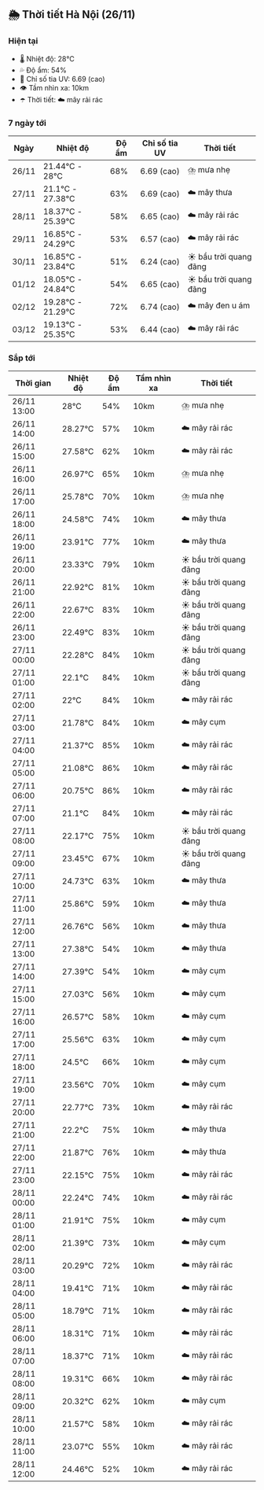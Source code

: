 ## 🌦️ Thời tiết Hà Nội (26/11)

### Hiện tại

- 🌡️ Nhiệt độ: 28℃
- 💦 Độ ẩm: 54%
- 🌟 Chỉ số tia UV: 6.69 (cao)
- 👁️ Tầm nhìn xa: 10km
- ☂️ Thời tiết: ☁️ mây rải rác

### 7 ngày tới

| Ngày | Nhiệt độ | Độ ẩm | Chỉ số tia UV | Thời tiết |
| --- | --- | --- | --- | --- |
| 26/11 | 21.44℃ - 28℃ | 68% | 6.69 (cao) | ⛈️ mưa nhẹ |
| 27/11 | 21.1℃ - 27.38℃ | 63% | 6.69 (cao) | ☁️ mây thưa |
| 28/11 | 18.37℃ - 25.39℃ | 58% | 6.65 (cao) | ☁️ mây rải rác |
| 29/11 | 16.85℃ - 24.29℃ | 53% | 6.57 (cao) | ☁️ mây rải rác |
| 30/11 | 16.85℃ - 23.84℃ | 51% | 6.24 (cao) | ☀️ bầu trời quang đãng |
| 01/12 | 18.05℃ - 24.84℃ | 54% | 6.65 (cao) | ☀️ bầu trời quang đãng |
| 02/12 | 19.28℃ - 21.29℃ | 72% | 6.74 (cao) | ☁️ mây đen u ám |
| 03/12 | 19.13℃ - 25.35℃ | 53% | 6.44 (cao) | ☁️ mây rải rác |

### Sắp tới

| Thời gian | Nhiệt độ | Độ ẩm | Tầm nhìn xa | Thời tiết |
| --- | --- | --- | --- | --- |
| 26/11 13:00 | 28℃ | 54% | 10km | ⛈️ mưa nhẹ |
| 26/11 14:00 | 28.27℃ | 57% | 10km | ☁️ mây rải rác |
| 26/11 15:00 | 27.58℃ | 62% | 10km | ☁️ mây rải rác |
| 26/11 16:00 | 26.97℃ | 65% | 10km | ⛈️ mưa nhẹ |
| 26/11 17:00 | 25.78℃ | 70% | 10km | ⛈️ mưa nhẹ |
| 26/11 18:00 | 24.58℃ | 74% | 10km | ☁️ mây thưa |
| 26/11 19:00 | 23.91℃ | 77% | 10km | ☁️ mây thưa |
| 26/11 20:00 | 23.33℃ | 79% | 10km | ☀️ bầu trời quang đãng |
| 26/11 21:00 | 22.92℃ | 81% | 10km | ☀️ bầu trời quang đãng |
| 26/11 22:00 | 22.67℃ | 83% | 10km | ☀️ bầu trời quang đãng |
| 26/11 23:00 | 22.49℃ | 83% | 10km | ☀️ bầu trời quang đãng |
| 27/11 00:00 | 22.28℃ | 84% | 10km | ☀️ bầu trời quang đãng |
| 27/11 01:00 | 22.1℃ | 84% | 10km | ☀️ bầu trời quang đãng |
| 27/11 02:00 | 22℃ | 84% | 10km | ☁️ mây rải rác |
| 27/11 03:00 | 21.78℃ | 84% | 10km | ☁️ mây cụm |
| 27/11 04:00 | 21.37℃ | 85% | 10km | ☁️ mây rải rác |
| 27/11 05:00 | 21.08℃ | 86% | 10km | ☁️ mây rải rác |
| 27/11 06:00 | 20.75℃ | 86% | 10km | ☁️ mây rải rác |
| 27/11 07:00 | 21.1℃ | 84% | 10km | ☁️ mây rải rác |
| 27/11 08:00 | 22.17℃ | 75% | 10km | ☀️ bầu trời quang đãng |
| 27/11 09:00 | 23.45℃ | 67% | 10km | ☀️ bầu trời quang đãng |
| 27/11 10:00 | 24.73℃ | 63% | 10km | ☁️ mây thưa |
| 27/11 11:00 | 25.86℃ | 59% | 10km | ☁️ mây thưa |
| 27/11 12:00 | 26.76℃ | 56% | 10km | ☁️ mây thưa |
| 27/11 13:00 | 27.38℃ | 54% | 10km | ☁️ mây thưa |
| 27/11 14:00 | 27.39℃ | 54% | 10km | ☁️ mây cụm |
| 27/11 15:00 | 27.03℃ | 56% | 10km | ☁️ mây cụm |
| 27/11 16:00 | 26.57℃ | 58% | 10km | ☁️ mây cụm |
| 27/11 17:00 | 25.56℃ | 63% | 10km | ☁️ mây cụm |
| 27/11 18:00 | 24.5℃ | 66% | 10km | ☁️ mây cụm |
| 27/11 19:00 | 23.56℃ | 70% | 10km | ☁️ mây cụm |
| 27/11 20:00 | 22.77℃ | 73% | 10km | ☁️ mây rải rác |
| 27/11 21:00 | 22.2℃ | 75% | 10km | ☁️ mây thưa |
| 27/11 22:00 | 21.87℃ | 76% | 10km | ☁️ mây thưa |
| 27/11 23:00 | 22.15℃ | 75% | 10km | ☁️ mây rải rác |
| 28/11 00:00 | 22.24℃ | 74% | 10km | ☁️ mây rải rác |
| 28/11 01:00 | 21.91℃ | 75% | 10km | ☁️ mây cụm |
| 28/11 02:00 | 21.39℃ | 73% | 10km | ☁️ mây cụm |
| 28/11 03:00 | 20.29℃ | 72% | 10km | ☁️ mây rải rác |
| 28/11 04:00 | 19.41℃ | 71% | 10km | ☁️ mây rải rác |
| 28/11 05:00 | 18.79℃ | 71% | 10km | ☁️ mây rải rác |
| 28/11 06:00 | 18.31℃ | 71% | 10km | ☁️ mây rải rác |
| 28/11 07:00 | 18.37℃ | 71% | 10km | ☁️ mây rải rác |
| 28/11 08:00 | 19.31℃ | 66% | 10km | ☁️ mây rải rác |
| 28/11 09:00 | 20.32℃ | 62% | 10km | ☁️ mây cụm |
| 28/11 10:00 | 21.57℃ | 58% | 10km | ☁️ mây rải rác |
| 28/11 11:00 | 23.07℃ | 55% | 10km | ☁️ mây rải rác |
| 28/11 12:00 | 24.46℃ | 52% | 10km | ☁️ mây rải rác |
